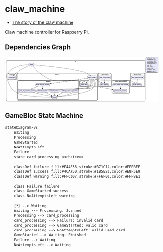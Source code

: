 # claw_machine

- [The story of the claw machine](https://developers.mews.com/event-booth-story/)

Claw machine controller for Raspberry Pi.

## Dependencies Graph

![Dependencies Graph](deps.png)

## GameBloc State Machine

```mermaid
stateDiagram-v2
    Waiting
    Processing
    GameStarted
    NoAttemptsLeft
    Failure
    state card_processing <<choice>>

    classDef failure fill:#F44336,stroke:#B71C1C,color:#FFEBEE
    classDef success fill:#4CAF50,stroke:#1B5E20,color:#E8F5E9
    classDef warning fill:#FFC107,stroke:#FF6F00,color:#FFF8E1

    class Failure failure
    class GameStarted success
    class NoAttemptsLeft warning

    [*] --> Waiting
    Waiting --> Processing: Scanned
    Processing --> card_processing
    card_processing --> Failure: invalid card
    card_processing --> GameStarted: valid card
    card_processing --> NoAttemptsLeft: valid used card
    GameStarted --> Waiting: Finished
    Failure --> Waiting
    NoAttemptsLeft --> Waiting
```
